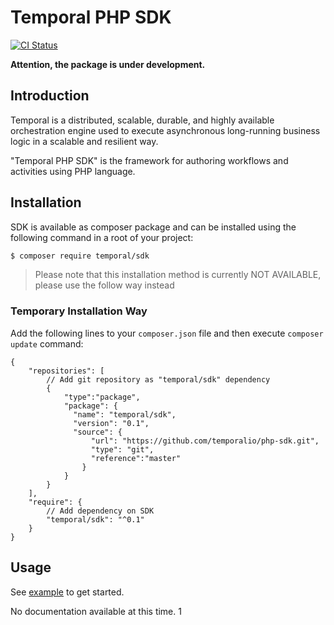 # Temporal PHP SDK

[![CI Status](https://github.com/temporalio/php-sdk/workflows/Unit/badge.svg)](https://github.com/temporalio/php-sdk/actions)

**Attention, the package is under development.**

## Introduction

Temporal is a distributed, scalable, durable, and highly available orchestration
engine used to execute asynchronous long-running business logic in a scalable
and resilient way.

"Temporal PHP SDK" is the framework for authoring workflows and activities using
PHP language.

## Installation

SDK is available as composer package and can be installed using the 
following command in a root of your project:

```bash
$ composer require temporal/sdk
```

> Please note that this installation method is currently NOT AVAILABLE, please 
> use the follow way instead

### Temporary Installation Way

Add the following lines to your `composer.json` file and 
then execute `composer update` command:

```json5
{
    "repositories": [
        // Add git repository as "temporal/sdk" dependency
        {
            "type":"package",
            "package": {
              "name": "temporal/sdk",
              "version": "0.1",
              "source": {
                  "url": "https://github.com/temporalio/php-sdk.git",
                  "type": "git",
                  "reference":"master"
                }
            }
        }
    ],
    "require": {
        // Add dependency on SDK
        "temporal/sdk": "^0.1"
    }
}
```

## Usage

See [example](/example) to get started.

No documentation available at this time. 1
